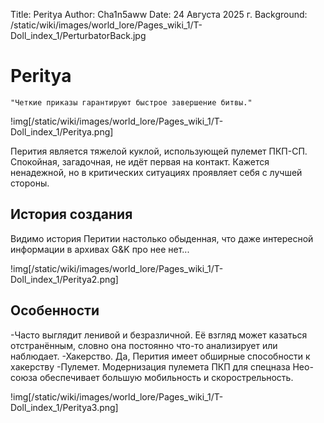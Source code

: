 Title: Peritya
Author: Cha1n5aww
Date: 24 Августа 2025 г.
Background: /static/wiki/images/world_lore/Pages_wiki_1/T-Doll_index_1/PerturbatorBack.jpg

# Peritya
```
"Четкие приказы гарантируют быстрое завершение битвы."
```
!img[/static/wiki/images/world_lore/Pages_wiki_1/T-Doll_index_1/Peritya.png]

Перития является тяжелой куклой, использующей пулемет ПКП-СП. Спокойная, загадочная, не идёт первая на контакт. Кажется ненадежной, но в критических ситуациях проявляет себя с лучшей стороны.

## История создания
Видимо история Перитии настолько обыденная, что даже интересной информации в архивах G&K про нее нет...

!img[/static/wiki/images/world_lore/Pages_wiki_1/T-Doll_index_1/Peritya2.png]

## Особенности
-Часто выглядит ленивой и безразличной. Её взгляд может казаться отстранённым, словно она постоянно что-то анализирует или наблюдает.
-Хакерство. Да, Перития имеет обширные способности к хакерству
-Пулемет. Модернизация пулемета ПКП для спецназа Нео-союза обеспечивает большую мобильность и скорострельность.

!img[/static/wiki/images/world_lore/Pages_wiki_1/T-Doll_index_1/Peritya3.png]
